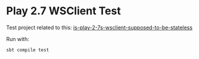 # Play 2.7 WSClient Test

Test project related to this: [is-play-2-7s-wsclient-supposed-to-be-stateless](https://discuss.lightbend.com/t/is-play-2-7s-wsclient-supposed-to-be-stateless/3637/3)

Run with:

    sbt compile test